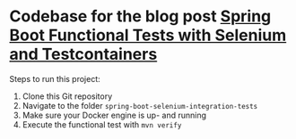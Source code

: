 # Codebase for the blog post [Spring Boot Functional Tests with Selenium and Testcontainers](https://rieckpil.de/spring-boot-functional-tests-with-selenium-and-testcontainers/)

Steps to run this project:

1. Clone this Git repository
2. Navigate to the folder `spring-boot-selenium-integration-tests`
3. Make sure your Docker engine is up- and running
4. Execute the functional test with `mvn verify`

